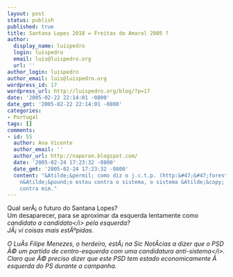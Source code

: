 ```yaml
---
layout: post
status: publish
published: true
title: Santana Lopes 2018 = Freitas do Amaral 2005 ?
author:
  display_name: luispedro
  login: luispedro
  email: luis@luispedro.org
  url: ''
author_login: luispedro
author_email: luis@luispedro.org
wordpress_id: 17
wordpress_url: http://luispedro.org/blog/?p=17
date: '2005-02-22 22:14:01 -0800'
date_gmt: '2005-02-22 22:14:01 -0800'
categories:
- Portugal
tags: []
comments:
- id: 55
  author: Ana Vicente
  author_email: ''
  author_url: http://naperon.blogspot.com/
  date: '2005-02-24 17:23:32 -0800'
  date_gmt: '2005-02-24 17:23:32 -0800'
  content: "&Atilde;&permil; como diz o j.c.t.p. (http:&#47;&#47;forestglade.blogs.sapo.pt&#47;),
    n&Atilde;&pound;o estou contra o sistema, o sistema &Atilde;&copy; que est&Atilde;&iexcl;
    contra mim."
---
```

<p>Qual ser&Atilde;&iexcl; o futuro do Santana Lopes?<br />
Um desaparecer, para se aproximar da esquerda lentamente como <i>candidato a candidato<&#47;i> pela esquerda?<br />
J&Atilde;&iexcl; vi coisas mais est&Atilde;&ordm;pidas.</p>
<p>O Lu&Atilde;&shy;s Filipe Menezes, o herdeiro, est&Atilde;&iexcl; na Sic Not&Atilde;&shy;cias a dizer que o PSD &Atilde;&copy; um partido de centro-esquerda com uma candidatura <i>anti-sistema<&#47;i>.<br />
Claro que &Atilde;&copy; preciso dizer que este PSD tem estado economicamente &Atilde;&nbsp; esquerda do PS durante a campanha.</p>
